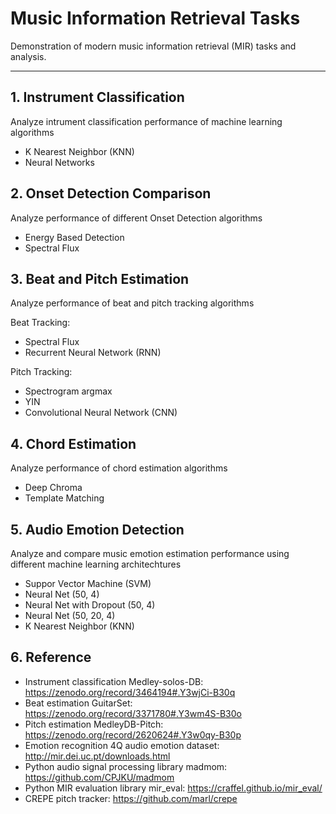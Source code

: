 # Music Information Retrieval Tasks
Demonstration of modern music information retrieval (MIR) tasks and analysis.

---
## 1. Instrument Classification
Analyze intrument classification performance of machine learning algorithms
- K Nearest Neighbor (KNN)
- Neural Networks

## 2. Onset Detection Comparison
Analyze performance of different Onset Detection algorithms
- Energy Based Detection
- Spectral Flux

## 3. Beat and Pitch Estimation
Analyze performance of beat and pitch tracking algorithms

Beat Tracking:
- Spectral Flux
- Recurrent Neural Network (RNN)

Pitch Tracking:
- Spectrogram argmax
- YIN
- Convolutional Neural Network (CNN)

## 4. Chord Estimation
Analyze performance of chord estimation algorithms
- Deep Chroma
- Template Matching

## 5. Audio Emotion Detection
Analyze and compare music emotion estimation performance using different machine learning architechtures
- Suppor Vector Machine (SVM)
- Neural Net (50, 4)
- Neural Net with Dropout (50, 4)
- Neural Net (50, 20, 4)
- K Nearest Neighbor (KNN)

## 6. Reference
- Instrument classification Medley-solos-DB: https://zenodo.org/record/3464194#.Y3wjCi-B30q
- Beat estimation GuitarSet: https://zenodo.org/record/3371780#.Y3wm4S-B30o
- Pitch estimation MedleyDB-Pitch: https://zenodo.org/record/2620624#.Y3w0qy-B30p
- Emotion recognition 4Q audio emotion dataset: http://mir.dei.uc.pt/downloads.html
- Python audio signal processing library madmom: https://github.com/CPJKU/madmom
- Python MIR evaluation library mir_eval: https://craffel.github.io/mir_eval/
- CREPE pitch tracker: https://github.com/marl/crepe
